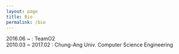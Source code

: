 ```yaml
---
layout: page
title: Bio
permalink: /bio
---
```

2016.06 ~ : TeamO2  
2010.03 ~ 2017.02 : Chung-Ang Univ. Computer Science Engineering
